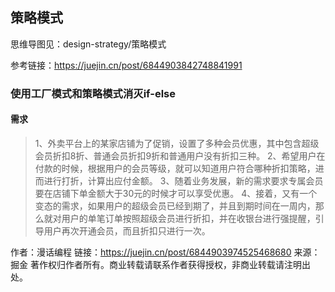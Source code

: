 ## 策略模式

思维导图见：design-strategy/策略模式

参考链接：https://juejin.cn/post/6844903842748841991


### 使用工厂模式和策略模式消灭if-else

#### 需求

>1、外卖平台上的某家店铺为了促销，设置了多种会员优惠，其中包含超级会员折扣8折、普通会员折扣9折和普通用户没有折扣三种。
>2、希望用户在付款的时候，根据用户的会员等级，就可以知道用户符合哪种折扣策略，进而进行打折，计算出应付金额。
>3、随着业务发展，新的需求要求专属会员要在店铺下单金额大于30元的时候才可以享受优惠。
>4、接着，又有一个变态的需求，如果用户的超级会员已经到期了，并且到期时间在一周内，那么就对用户的单笔订单按照超级会员进行折扣，并在收银台进行强提醒，引导用户再次开通会员，而且折扣只进行一次。



作者：漫话编程
链接：https://juejin.cn/post/6844903974525468680
来源：掘金
著作权归作者所有。商业转载请联系作者获得授权，非商业转载请注明出处。








